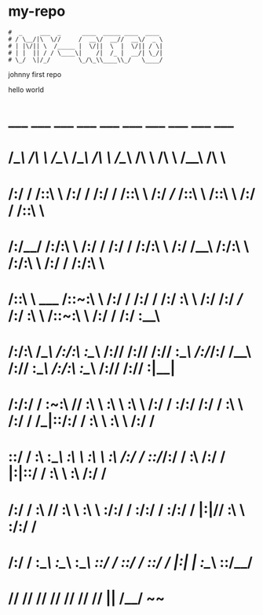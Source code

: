 # my-repo
```                                                                      
#  _     ___  _      ____  _____ ____  ____ 
# / \__/|\  \//     /  __\/  __//  __\/  _ \
# | |\/|| \  /_____ |  \/||  \  |  \/|| / \|
# | |  || / / \____\|    /|  /_ |  __/| \_/|
# \_/  \|/_/        \_/\_\\____\\_/   \____/
```






johnny first repo


hello world


#
#     ___           ___           ___       ___       ___                    ___           ___           ___           ___       ___     
#     /\__\         /\  \         /\__\     /\__\     /\  \                  /\__\         /\  \         /\  \         /\__\     /\  \    
#    /:/  /        /::\  \       /:/  /    /:/  /    /::\  \                /:/ _/_       /::\  \       /::\  \       /:/  /    /::\  \   
#   /:/__/        /:/\:\  \     /:/  /    /:/  /    /:/\:\  \              /:/ /\__\     /:/\:\  \     /:/\:\  \     /:/  /    /:/\:\  \  
#  /::\  \ ___   /::\~\:\  \   /:/  /    /:/  /    /:/  \:\  \            /:/ /:/ _/_   /:/  \:\  \   /::\~\:\  \   /:/  /    /:/  \:\__\ 
# /:/\:\  /\__\ /:/\:\ \:\__\ /:/__/    /:/__/    /:/__/ \:\__\          /:/_/:/ /\__\ /:/__/ \:\__\ /:/\:\ \:\__\ /:/__/    /:/__/ \:|__|
# \/__\:\/:/  / \:\~\:\ \/__/ \:\  \    \:\  \    \:\  \ /:/  /          \:\/:/ /:/  / \:\  \ /:/  / \/_|::\/:/  / \:\  \    \:\  \ /:/  /
#      \::/  /   \:\ \:\__\    \:\  \    \:\  \    \:\  /:/  /            \::/_/:/  /   \:\  /:/  /     |:|::/  /   \:\  \    \:\  /:/  / 
#      /:/  /     \:\ \/__/     \:\  \    \:\  \    \:\/:/  /              \:\/:/  /     \:\/:/  /      |:|\/__/     \:\  \    \:\/:/  /  
#     /:/  /       \:\__\        \:\__\    \:\__\    \::/  /                \::/  /       \::/  /       |:|  |        \:\__\    \::/__/   
#     \/__/         \/__/         \/__/     \/__/     \/__/                  \/__/         \/__/         \|__|         \/__/     ~~       
#
